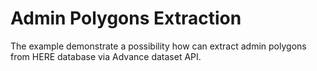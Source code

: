 # Admin Polygons Extraction

The example demonstrate a possibility how can extract admin polygons from HERE database via Advance dataset API. 